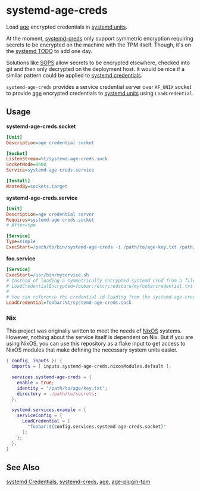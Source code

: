 # systemd-age-creds

Load [age](https://github.com/FiloSottile/age) encrypted credentials in [systemd units](https://www.freedesktop.org/software/systemd/man/latest/systemd.unit.html).

At the moment, [systemd-creds](https://www.freedesktop.org/software/systemd/man/latest/systemd-creds.html) only support symmetric encryption requiring secrets to be encrypted on the machine with the TPM itself. Though, it's on the [systemd TODO](https://github.com/systemd/systemd/blob/e8fb0643c1bea626d5f5e880c3338f32705fd46d/TODO#L990-L1000) to add one day.

Solutions like [SOPS](https://github.com/getsops/sops) allow secrets to be encrypted elsewhere, checked into git and then only decrypted on the deployment host. It would be nice if a similar pattern could be applied to [systemd credentials](https://systemd.io/CREDENTIALS/).

`systemd-age-creds` provides a service credential server over `AF_UNIX` socket to provide [age](https://github.com/FiloSottile/age) encrypted credentials to [systemd units](https://www.freedesktop.org/software/systemd/man/latest/systemd.unit.html) using `LoadCredential`.

## Usage

**systemd-age-creds.socket**

```ini
[Unit]
Description=age credential socket

[Socket]
ListenStream=%t/systemd-age-creds.sock
SocketMode=0600
Service=systemd-age-creds.service

[Install]
WantedBy=sockets.target
```

**systemd-age-creds.service**

```ini
[Unit]
Description=age credential server
Requires=systemd-age-creds.socket
# After=tpm

[Service]
Type=simple
ExecStart=/path/to/bin/systemd-age-creds -i /path/to/age-key.txt /path/to/secrets
```

**foo.service**

```ini
[Service]
ExecStart=/usr/bin/myservice.sh
# Instead of loading a symmetrically encrypted systemd cred from a file,
# LoadCredentialEncrypted=foobar:/etc/credstore/myfoobarcredential.txt
#
# You can reference the credential id loading from the systemd-age-creds socket.
LoadCredential=foobar:%t/systemd-age-creds.sock
```

### Nix

This project was originally written to meet the needs of [NixOS](https://nixos.org/) systems. However, nothing about the service itself is dependent on Nix. But if you are using NixOS, you can use this repository as a flake input to get access to NixOS modules that make defining the necessary system units easier.

```nix
{ config, inputs }: {
  imports = [ inputs.systemd-age-creds.nixosModules.default ];

  services.systemd-age-creds = {
    enable = true;
    identity = "/path/to/age/key.txt";
    directory = ./path/to/secrets;
  };

  systemd.services.example = {
    serviceConfig = {
      LoadCredential = [
        "foobar:${config.services.systemd-age-creds.socket}"
      ];
    };
  };
}
```

## See Also

[systemd Credentials](https://systemd.io/CREDENTIALS/), [systemd-creds](https://www.freedesktop.org/software/systemd/man/latest/systemd-creds.html), [age](https://github.com/FiloSottile/age), [age-plugin-tpm](https://github.com/Foxboron/age-plugin-tpm)
